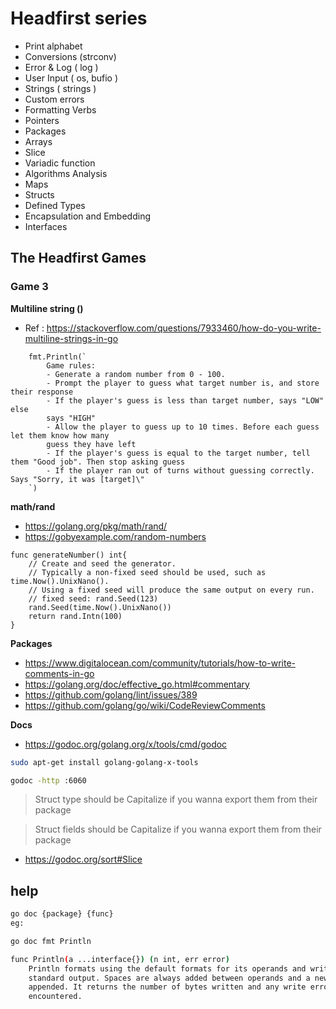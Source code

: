 # Headfirst series

- Print alphabet
- Conversions (strconv)
- Error & Log ( log )
- User Input ( os, bufio )
- Strings ( strings )
- Custom errors
- Formatting Verbs
- Pointers
- Packages
- Arrays
- Slice
- Variadic function
- Algorithms Analysis
- Maps
- Structs
- Defined Types
- Encapsulation and Embedding
- Interfaces

## The Headfirst Games

### Game 3

**Multiline string ()**
- Ref : https://stackoverflow.com/questions/7933460/how-do-you-write-multiline-strings-in-go

```golang
	fmt.Println(`
		Game rules: 
		- Generate a random number from 0 - 100.
		- Prompt the player to guess what target number is, and store their response
		- If the player's guess is less than target number, says "LOW" else
		says "HIGH"
		- Allow the player to guess up to 10 times. Before each guess let them know how many
		guess they have left
		- If the player's guess is equal to the target number, tell them "Good job". Then stop asking guess
		- If the player ran out of turns without guessing correctly. Says "Sorry, it was [target]\"
	`)  
```

**math/rand**

- https://golang.org/pkg/math/rand/
- https://gobyexample.com/random-numbers

```golang
func generateNumber() int{
	// Create and seed the generator.
	// Typically a non-fixed seed should be used, such as time.Now().UnixNano().
	// Using a fixed seed will produce the same output on every run.	
	// fixed seed: rand.Seed(123)
	rand.Seed(time.Now().UnixNano())
	return rand.Intn(100)
}
```

**Packages**

- https://www.digitalocean.com/community/tutorials/how-to-write-comments-in-go
- https://golang.org/doc/effective_go.html#commentary
- https://github.com/golang/lint/issues/389
- https://github.com/golang/go/wiki/CodeReviewComments

**Docs**

- https://godoc.org/golang.org/x/tools/cmd/godoc

```bash
sudo apt-get install golang-golang-x-tools

godoc -http :6060
```

> Struct type should be Capitalize if you wanna export them from their package

> Struct fields should be Capitalize if you wanna export them from their package

- https://godoc.org/sort#Slice

## help

```bash
go doc {package} {func}
eg:

go doc fmt Println

func Println(a ...interface{}) (n int, err error)
    Println formats using the default formats for its operands and writes to
    standard output. Spaces are always added between operands and a newline is
    appended. It returns the number of bytes written and any write error
    encountered.
```